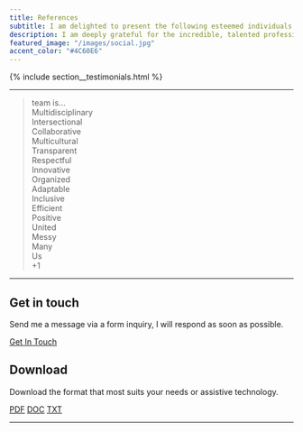 ```yaml
---
title: References
subtitle: I am delighted to present the following esteemed individuals as references, who can attest to my work ethic, skills, and contributions in both professional and personal capacities.
description: I am deeply grateful for the incredible, talented professionals I've had the privilege to work with. Though leadership may change, the bonds formed with colleagues and friends endure. I cherish the genuine recommendations they've shared on LinkedIn and feel truly fortunate that our paths have crossed.
featured_image: "/images/social.jpg"
accent_color: "#4C60E6"
---
```


{% include section__testimonials.html %}

---

<blockquote class="accent">

<span>team is...</span><br/>
Multidisciplinary<br/>
Intersectional<br/>
Collaborative<br/>
Multicultural<br/>
Transparent<br/>
Respectful<br/>
Innovative<br/>
Organized<br/>
Adaptable<br/>
Inclusive<br/>
Efficient<br/>
Positive<br/>
United<br/>
Messy<br/>
Many<br/>
Us<br/>
<span>+1</span>

</blockquote>

---

## Get in touch

Send me a message via a form inquiry, I will respond as soon as possible.

<a href="#" class="hero__cta button--fill contact-trigger js-contact">Get In Touch</a>

## Download

Download the format that most suits your needs or assistive technology.

<a href="https://www.dropbox.com/s/8tek6avpotzy9ve/marcelo_paiva_resume.pdf?dl=0" target="_blank" class="button--fill">PDF</a>
<a href="https://www.dropbox.com/s/a1dg42w7em0y2lr/marcelo_paiva_resume.docx?dl=0" target="_blank" class="button--fill">DOC</a>
<a href="https://www.dropbox.com/s/ljtm4i39qmxqkou/marcelo_paiva_resume.txt?dl=0" target="_blank" class="button--fill">TXT</a>

---
